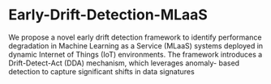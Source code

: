 # Early-Drift-Detection-MLaaS
We propose a novel early drift detection framework to identify performance degradation in Machine Learning as a Service (MLaaS) systems deployed in dynamic Internet of Things (IoT) environments. The framework introduces a Drift-Detect-Act (DDA) mechanism, which leverages anomaly- based detection to capture significant shifts in data signatures
